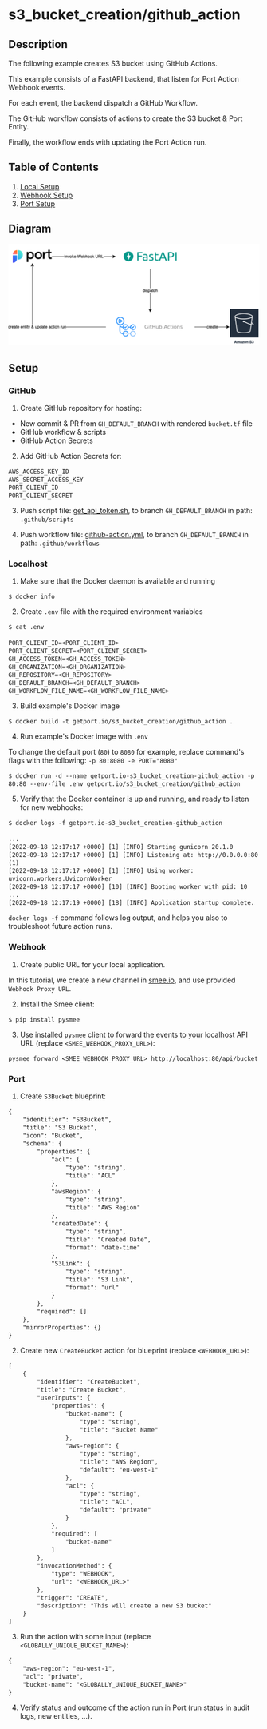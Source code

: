 # s3_bucket_creation/github_action

## Description

The following example creates S3 bucket using GitHub Actions.

This example consists of a FastAPI backend, that listen for Port Action Webhook events.

For each event, the backend dispatch a GitHub Workflow.

The GitHub workflow consists of actions to create the S3 bucket & Port Entity.

Finally, the workflow ends with updating the Port Action run.

## Table of Contents
1. [Local Setup](#Localhost)
2. [Webhook Setup](#Webhook)
3. [Port Setup](#Port)

## Diagram

![diagram.png](diagram.png)

## Setup

### GitHub

1. Create GitHub repository for hosting:
- New commit & PR from `GH_DEFAULT_BRANCH` with rendered `bucket.tf` file
- GitHub workflow & scripts
- GitHub Action Secrets

2. Add GitHub Action Secrets for:
```
AWS_ACCESS_KEY_ID
AWS_SECRET_ACCESS_KEY
PORT_CLIENT_ID
PORT_CLIENT_SECRET
```

3. Push script file: [get_api_token.sh](../../../../.github/scripts/get_api_token.sh), to branch `GH_DEFAULT_BRANCH` in path: `.github/scripts` 

4. Push workflow file: [github-action.yml](../../../../.github/workflows/github-action.yml), to branch `GH_DEFAULT_BRANCH` in path: `.github/workflows` 

### Localhost

1. Make sure that the Docker daemon is available and running
```
$ docker info
```

2. Create `.env` file with the required environment variables
```
$ cat .env

PORT_CLIENT_ID=<PORT_CLIENT_ID>
PORT_CLIENT_SECRET=<PORT_CLIENT_SECRET>
GH_ACCESS_TOKEN=<GH_ACCESS_TOKEN>
GH_ORGANIZATION=<GH_ORGANIZATION>
GH_REPOSITORY=<GH_REPOSITORY>
GH_DEFAULT_BRANCH=<GH_DEFAULT_BRANCH>
GH_WORKFLOW_FILE_NAME=<GH_WORKFLOW_FILE_NAME>
```

3. Build example's Docker image
```
$ docker build -t getport.io/s3_bucket_creation/github_action .
```

4. Run example's Docker image with `.env`

To change the default port (`80`) to `8080` for example, replace command's flags with the following: `-p 80:8080 -e PORT="8080"`
```
$ docker run -d --name getport.io-s3_bucket_creation-github_action -p 80:80 --env-file .env getport.io/s3_bucket_creation/github_action
```

5. Verify that the Docker container is up and running, and ready to listen for new webhooks:
```
$ docker logs -f getport.io-s3_bucket_creation-github_action

...
[2022-09-18 12:17:17 +0000] [1] [INFO] Starting gunicorn 20.1.0
[2022-09-18 12:17:17 +0000] [1] [INFO] Listening at: http://0.0.0.0:80 (1)
[2022-09-18 12:17:17 +0000] [1] [INFO] Using worker: uvicorn.workers.UvicornWorker
[2022-09-18 12:17:17 +0000] [10] [INFO] Booting worker with pid: 10
...
[2022-09-18 12:17:19 +0000] [18] [INFO] Application startup complete.
```

`docker logs -f` command follows log output, and helps you also to troubleshoot future action runs.

### Webhook

1. Create public URL for your local application. 

In this tutorial, we create a new channel in [smee.io](https://smee.io/), and use provided `Webhook Proxy URL`. 

2. Install the Smee client:
```
$ pip install pysmee
```

3. Use installed `pysmee` client to forward the events to your localhost API URL (replace `<SMEE_WEBHOOK_PROXY_URL>`):
```
pysmee forward <SMEE_WEBHOOK_PROXY_URL> http://localhost:80/api/bucket
```

### Port

1. Create `S3Bucket` blueprint:
```
{
    "identifier": "S3Bucket",
    "title": "S3 Bucket",
    "icon": "Bucket",
    "schema": {
        "properties": {
            "acl": {
                "type": "string",
                "title": "ACL"
            },
            "awsRegion": {
                "type": "string",
                "title": "AWS Region"
            },
            "createdDate": {
                "type": "string",
                "title": "Created Date",
                "format": "date-time"
            },
            "S3Link": {
                "type": "string",
                "title": "S3 Link",
                "format": "url"
            }
        },
        "required": []
    },
    "mirrorProperties": {}
}
```

2. Create new `CreateBucket` action for blueprint (replace `<WEBHOOK_URL>`):
```
[
    {
        "identifier": "CreateBucket",
        "title": "Create Bucket",
        "userInputs": {
            "properties": {
                "bucket-name": {
                    "type": "string",
                    "title": "Bucket Name"
                },
                "aws-region": {
                    "type": "string",
                    "title": "AWS Region",
                    "default": "eu-west-1"
                },
                "acl": {
                    "type": "string",
                    "title": "ACL",
                    "default": "private"
                }
            },
            "required": [
                "bucket-name"
            ]
        },
        "invocationMethod": {
            "type": "WEBHOOK",
            "url": "<WEBHOOK_URL>"
        },
        "trigger": "CREATE",
        "description": "This will create a new S3 bucket"
    }
]
```

3. Run the action with some input (replace `<GLOBALLY_UNIQUE_BUCKET_NAME>`):
```
{
    "aws-region": "eu-west-1",
    "acl": "private",
    "bucket-name": "<GLOBALLY_UNIQUE_BUCKET_NAME>"
}
```

4. Verify status and outcome of the action run in Port (run status in audit logs, new entities, ...).
